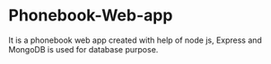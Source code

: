 # Phonebook-Web-app
It is a phonebook web app created with help of node js, Express and MongoDB is used for database purpose.
